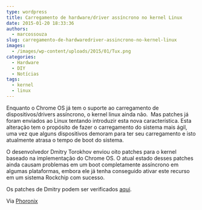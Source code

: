 ```yaml
---
type: wordpress
title: Carregamento de hardware/driver assíncrono no kernel Linux
date: 2015-01-20 18:33:36
authors:
  - marcossouza
slug: carregamento-de-hardwaredriver-assincrono-no-kernel-linux
images:
  - /images/wp-content/uploads/2015/01/Tux.png
categories:
  - Hardware
  - DIY
  - Notícias
tags:
  - kernel
  - linux
---
```


Enquanto o Chrome OS já tem o suporte ao carregamento de dispositivos/drivers assíncrono, o kernel linux ainda não.  Mas patches já foram enviados ao Linux tentando introduzir esta nova característica. Esta alteração tem o propósito de fazer o carregamento do sistema mais ágil, uma vez que alguns dispositivos demoram para ter seu carregamento e isto atualmente atrasa o tempo de boot do sistema.

O desenvolvedor Dmitry Torokhov enviou oito patches para o kernel baseado na implementação do Chrome OS. O atual estado desses patches ainda causam problemas em um boot completamente assíncrono em algumas plataformas, embora ele já tenha conseguido ativar este recurso em um sistema Rockchip com sucesso.

Os patches de Dmitry podem ser verificados <a href="http://lkml.iu.edu/hypermail/linux/kernel/1501.2/00576.html" target="_blank">aqui</a>.

Via <a href="http://www.phoronix.com/scan.php?page=news_item&amp;px=Async-Device-Driver-Linux-Probi" target="_blank">Phoronix</a>
